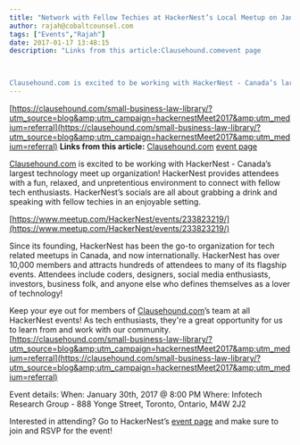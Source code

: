 ```yaml
---
title: "Network with Fellow Techies at HackerNest’s Local Meetup on January 30th in Toronto!"
author: rajah@cobaltcounsel.com
tags: ["Events","Rajah"]
date: 2017-01-17 13:48:15
description: "Links from this article:Clausehound.comevent page

 

Clausehound.com is excited to be working with HackerNest - Canada’s largest technology meet up orga..."
---
```


[https://clausehound.com/small-business-law-library/?utm_source=blog&amp;utm_campaign=hackernestMeet2017&amp;utm_medium=referral](https://clausehound.com/small-business-law-library/?utm_source=blog&amp;utm_campaign=hackernestMeet2017&amp;utm_medium=referral)
**Links from this article:**
[Clausehound.com](https://clausehound.com/small-business-law-library/?utm_source=blog&amp;utm_campaign=hackernestMeet2017&amp;utm_medium=referral)
[event page](https://www.meetup.com/HackerNest/events/233823219/)

 

[Clausehound.com](https://clausehound.com/small-business-law-library/?utm_source=blog&amp;utm_campaign=hackernestMeet2017&amp;utm_medium=referral) is excited to be working with HackerNest - Canada’s largest technology meet up organization! HackerNest provides attendees with a fun, relaxed, and unpretentious environment to connect with fellow tech enthusiasts. HackerNest’s socials are all about grabbing a drink and speaking with fellow techies in an enjoyable setting.

 

[https://www.meetup.com/HackerNest/events/233823219/](https://www.meetup.com/HackerNest/events/233823219/)

 

Since its founding, HackerNest has been the go-to organization for tech related meetups in Canada, and now internationally. HackerNest has over 10,000 members and attracts hundreds of attendees to many of its flagship events. Attendees include coders, designers, social media enthusiasts, investors, business folk, and anyone else who defines themselves as a lover of technology!

 

Keep your eye out for members of [Clausehound.com](https://clausehound.com/small-business-law-library/?utm_source=blog&amp;utm_campaign=hackernestMeet2017&amp;utm_medium=referral)’s team at all HackerNest events! As tech enthusiasts, they're a great opportunity for us to learn from and work with our community.[https://clausehound.com/small-business-law-library/?utm_source=blog&amp;utm_campaign=hackernestMeet2017&amp;utm_medium=referral](https://clausehound.com/small-business-law-library/?utm_source=blog&amp;utm_campaign=hackernestMeet2017&amp;utm_medium=referral)

 

Event details:
When: January 30th, 2017  @  8:00 PM
Where: Infotech Research Group - 888 Yonge Street, Toronto, Ontario, M4W 2J2

 

Interested in attending? Go to HackerNest’s [event page](https://www.meetup.com/HackerNest/events/233823219/) and make sure to join and RSVP for the event!

 